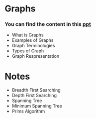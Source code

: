 # Graphs

### You can find the content in this [ppt](.//Graph%20IntroductionPPT.pdf)
  - What is Graphs
  - Examples of Graphs
  - Graph Terminologies
  - Types of Graph
  - Graph Respresentation
 
# Notes

- Breadth First Searching
- Depth First Searching
- Spanning Tree
- Minimum Spanning Tree
- Prims Algorithm
